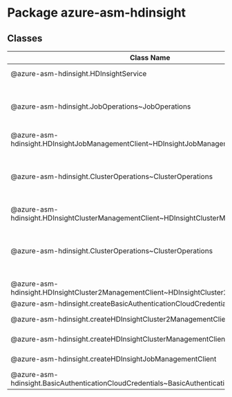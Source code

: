 # Package azure-asm-hdinsight
## Classes
| Class Name | Description |
|---|---|
| @azure-asm-hdinsight.HDInsightService |The HDInsightService class is used to perform operations on the Microsoft Azure HDInsight Service.|
| @azure-asm-hdinsight.JobOperations~JobOperations |Operations for managing jobs against HDInsight clusters. __NOTE__: An instance of this class is automatically created for an instance of the [HDInsightJobManagementClient] {@link HDInsightJobManagementClient~HDInsightJobManagementClient}. See [jobManagement] {@link HDInsightJobManagementClient~HDInsightJobManagementClient#jobManagement}. Initializes a new instance of the JobOperations class.|
| @azure-asm-hdinsight.HDInsightJobManagementClient~HDInsightJobManagementClient |The HDInsight job client manages jobs against HDInsight clusters. Initializes a new instance of the HDInsightJobManagementClient class.|
| @azure-asm-hdinsight.ClusterOperations~ClusterOperations |Operations for managing HDInsight clusters. __NOTE__: An instance of this class is automatically created for an instance of the [HDInsightClusterManagementClient] {@link HDInsightClusterManagementClient~HDInsightClusterManagementClient}. See [clusterManagement] {@link HDInsightClusterManagementClient~HDInsightClusterManagementClient#clusterManagement}. Initializes a new instance of the ClusterOperations class.|
| @azure-asm-hdinsight.HDInsightClusterManagementClient~HDInsightClusterManagementClient |Initializes a new instance of the HDInsightClusterManagementClient class.|
| @azure-asm-hdinsight.ClusterOperations~ClusterOperations |Operations for managing HDInsight clusters. __NOTE__: An instance of this class is automatically created for an instance of the [HDInsightCluster2ManagementClient] {@link HDInsightCluster2ManagementClient~HDInsightCluster2ManagementClient}. See [clusterManagement] {@link HDInsightCluster2ManagementClient~HDInsightCluster2ManagementClient#clusterManagement}. Initializes a new instance of the ClusterOperations class.|
| @azure-asm-hdinsight.HDInsightCluster2ManagementClient~HDInsightCluster2ManagementClient |Initializes a new instance of the HDInsightCluster2ManagementClient class.|
| @azure-asm-hdinsight.createBasicAuthenticationCloudCredentials ||
| @azure-asm-hdinsight.createHDInsightCluster2ManagementClient |The HDInsightCluster2ManagementClient class is used to perform cluster CRUD operations on the Microsoft Azure HDInsight **Linux** Service.|
| @azure-asm-hdinsight.createHDInsightClusterManagementClient |The HDInsightClusterManagementClient class is used to perform cluster CRUD operations on the Microsoft Azure HDInsight **Windows** Service.|
| @azure-asm-hdinsight.createHDInsightJobManagementClient |The HDInsightJobManagementClient class is used to perform job CRUD operations on the Microsoft Azure HDInsight Service.|
| @azure-asm-hdinsight.BasicAuthenticationCloudCredentials~BasicAuthenticationCloudCredentials ||
